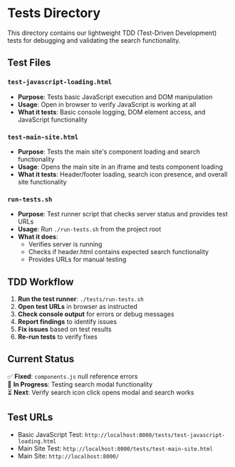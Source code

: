 # Tests Directory

This directory contains our lightweight TDD (Test-Driven Development) tests for debugging and validating the search functionality.

## Test Files

### `test-javascript-loading.html`
- **Purpose**: Tests basic JavaScript execution and DOM manipulation
- **Usage**: Open in browser to verify JavaScript is working at all
- **What it tests**: Basic console logging, DOM element access, and JavaScript functionality

### `test-main-site.html`
- **Purpose**: Tests the main site's component loading and search functionality
- **Usage**: Opens the main site in an iframe and tests component loading
- **What it tests**: Header/footer loading, search icon presence, and overall site functionality

### `run-tests.sh`
- **Purpose**: Test runner script that checks server status and provides test URLs
- **Usage**: Run `./run-tests.sh` from the project root
- **What it does**: 
  - Verifies server is running
  - Checks if header.html contains expected search functionality
  - Provides URLs for manual testing

## TDD Workflow

1. **Run the test runner**: `./tests/run-tests.sh`
2. **Open test URLs** in browser as instructed
3. **Check console output** for errors or debug messages
4. **Report findings** to identify issues
5. **Fix issues** based on test results
6. **Re-run tests** to verify fixes

## Current Status

✅ **Fixed**: `components.js` null reference errors  
🔄 **In Progress**: Testing search modal functionality  
⏳ **Next**: Verify search icon click opens modal and search works

## Test URLs

- Basic JavaScript Test: `http://localhost:8000/tests/test-javascript-loading.html`
- Main Site Test: `http://localhost:8000/tests/test-main-site.html`
- Main Site: `http://localhost:8000/`
